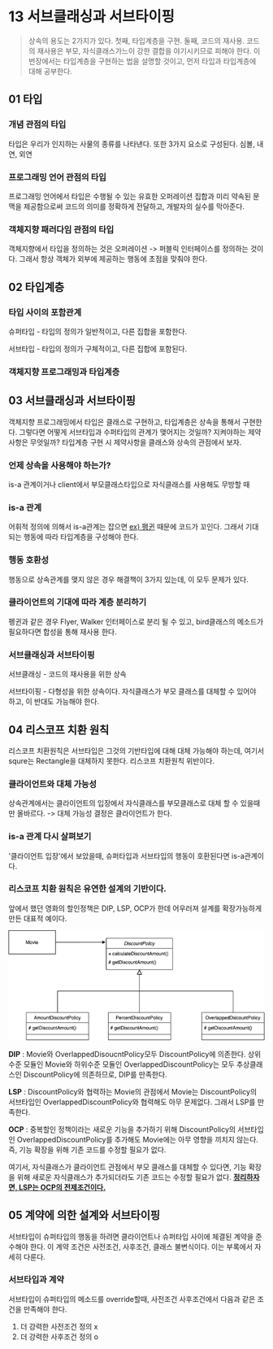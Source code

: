 # 13 서브클래싱과 서브타이핑

> 상속의 용도는 2가지가 있다. 첫째, 타입계층을 구현. 둘째, 코드의 재사용. 코드의 재사용은 부모, 자식클래스가느이 강한 결합을 야기시키므로 피해야 한다. 이번장에서는 타입계층을 구현하는 법을 설명할 것이고, 먼저 타입과 타입계층에 대해 공부한다.



## 01 타입

### 개념 관점의 타입

타입은 우리가 인지하는 사물의 종류를 나타낸다. 또한 3가지 요소로 구성된다. 심볼, 내연, 외연



### 프로그래밍 언어 관점의 타입

프로그래밍 언어에서 타입은 수행될 수 있는 유효한 오퍼레이션 집합과 미리 약속된 문맥을 제공함으로써 코드의 의미를 정확하게 전달하고, 개발자의 실수를 막아준다.



### 객체지향 패러다임 관점의 타입

객체지향에서 타입을 정의하는 것은 오퍼레이션 -> 퍼블릭 인터페이스를 정의하는 것이다. 그래서 항상 객체가 외부에 제공하는 행동에 초점을 맞춰야 한다.



## 02 타입계층

### 타입 사이의 포함관계

슈퍼타입 - 타입의 정의가 일반적이고, 다른 집합을 포함한다.

서브타입 - 타입의 정의가 구체적이고, 다른 집합에 포함된다.



### 객체지향 프로그래밍과 타입계층



## 03 서브클래싱과 서브타이핑

객체지향 프로그래밍에서 타입은 클래스로 구현하고, 타입계층은 상속을 통해서 구현한다. 그렇다면 어떻게 서브타입과 수퍼타입의 관계가 맺어지는 것일까? 지켜야하는 제약사항은 무엇일까? 타입계층 구현 시 제약사항을 클래스와 상속의 관점에서 보자.



### 언제 상속을 사용해야 하는가?

is-a 관계이거나 client에서 부모클래스타입으로 자식클래스를 사용해도 무방할 때



### is-a 관계

어휘적 정의에 의해서 is-a관계는 잡으면 <u>ex) 펭귄</u> 때문에 코드가 꼬인다. 그래서 기대되는 행동에 따라 타입계층을 구성해야 한다.



### 행동 호환성

행동으로 상속관계를 맺지 않은 경우 해결책이 3가지 있는데, 이 모두 문제가 있다.



### 클라이언트의 기대에 따라 계층 분리하기 

펭귄과 같은 경우 Flyer, Walker 인터페이스로 분리 될 수 있고, bird클래스의 메소드가 필요하다면 합성을 통해 재사용 한다.



### 서브클래싱과 서브타이핑

서브클래싱 - 코드의 재사용을 위한 상속

서브타이핑 - 다형성을 위한 상속이다. 자식클래스가 부모 클래스를 대체할 수 있어야 하고, 이 반대도 가능해야 한다.



## 04 리스코프 치환 원칙

리스코프 치환원칙은 서브타입은 그것의 기반타입에 대해 대체 가능해야 하는데, 여기서 squre는 Rectangle을 대체하지 못한다. 리스코프 치환원칙 위반이다.



### 클라이언트와 대체 가능성

상속관계에서는 클라이언트의 입장에서 자식클래스를 부모클래스로 대체 할 수 있을때만 올바르다. -> 대체 가능성 결정은 클라이언트가 한다.



### is-a 관계 다시 살펴보기

'클라이언트 입장'에서 보았을때, 슈퍼타입과 서브타입의 행동이 호환된다면 is-a관계이다.



### 리스코프 치환 원칙은 유연한 설계의 기반이다.

앞에서 했던 영화의 할인정책은 DIP, LSP, OCP가 한데 어우러져 설계를 확장가능하게 만든 대표적 예이다.

![13-1](./drawio/13-1.png)

**DIP** : Movie와 OverlappedDisoucntPolicy모두 DiscountPolicy에 의존한다. 상위수준 모듈인 Movie와 하위수준 모듈인 OverlappedDiscountPolicy는 모두 추상클래스인 DiscountPolicy에 의존하므로, DIP를 만족한다.

**LSP** : DiscountPolicy와 협력하는 Movie의 관점에서 Movie는 DiscountPolicy의 서브타입인 OverlappedDiscountPolicy와 협력해도 아무 문제없다. 그래서 LSP를 만족한다.

**OCP** : 중복할인 정책이라는 새로운 기능을 추가하기 위해 DiscountPolicy의 서브타입인 OverlappedDiscountPolicy를 추가해도 Movie에는 아무 영향을 끼치지 않는다. 즉, 기능 확장을 위해 기존 코드를 수정할 필요가 없다.

여기서, 자식클래스가 클라이언트 관점에서 부모 클래스를 대체할 수 있다면, 기능 확장을 위해 새로운 자식클래스가 추가되더라도 기존 코드는 수정할 필요가 없다. **<u>정리하자면, LSP는 OCP의 전제조건이다.</u>**



## 05 계약에 의한 설계와 서브타이핑

서브타입이 슈퍼타입의 행동을 하려면 클라이언트나 슈퍼타입 사이에 체결된 계약을 준수해야 한다. 이 계약 조건은 사전조건, 사후조건, 클래스 불변식이다. 이는 부록에서 자세히 다룬다.

### 서브타입과 계약

서브타입이 슈퍼타입의 메소드를 override할때, 사전조건 사후조건에서 다음과 같은 조건을 만족해야 한다.

1. 더 강력한 사전조건 정의 x
2. 더 강력한 사후조건 정의 o





